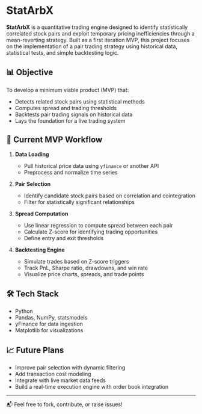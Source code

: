# StatArbX

**StatArbX** is a quantitative trading engine designed to identify statistically correlated stock pairs and exploit temporary pricing inefficiencies through a mean-reverting strategy. Built as a first iteration MVP, this project focuses on the implementation of a pair trading strategy using historical data, statistical tests, and simple backtesting logic.

## 📊 Objective

To develop a minimum viable product (MVP) that:
- Detects related stock pairs using statistical methods
- Computes spread and trading thresholds
- Backtests pair trading signals on historical data
- Lays the foundation for a live trading system

## 🚀 Current MVP Workflow

1. **Data Loading**
   - Pull historical price data using `yfinance` or another API
   - Preprocess and normalize time series

2. **Pair Selection**
   - Identify candidate stock pairs based on correlation and cointegration
   - Filter for statistically significant relationships

3. **Spread Computation**
   - Use linear regression to compute spread between each pair
   - Calculate Z-score for identifying trading opportunities
   - Define entry and exit thresholds

4. **Backtesting Engine**
   - Simulate trades based on Z-score triggers
   - Track PnL, Sharpe ratio, drawdowns, and win rate
   - Visualize price charts, spreads, and trade points

## 🛠️ Tech Stack

- Python
- Pandas, NumPy, statsmodels
- yFinance for data ingestion
- Matplotlib for visualizations

## 📈 Future Plans

- Improve pair selection with dynamic filtering
- Add transaction cost modeling
- Integrate with live market data feeds
- Build a real-time execution engine with order book integration

---

📬 Feel free to fork, contribute, or raise issues!
